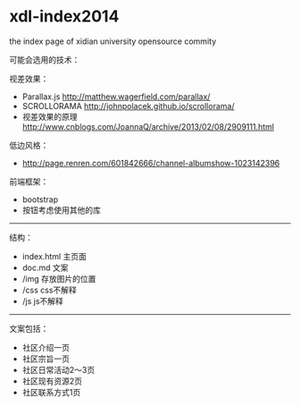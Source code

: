 xdl-index2014
=============

the index page of xidian university opensource commity

可能会选用的技术：

视差效果：
+ Parallax.js   http://matthew.wagerfield.com/parallax/
+ SCROLLORAMA http://johnpolacek.github.io/scrollorama/
+ 视差效果的原理   http://www.cnblogs.com/JoannaQ/archive/2013/02/08/2909111.html

低边风格：
+ http://page.renren.com/601842666/channel-albumshow-1023142396

前端框架：
+ bootstrap
+ 按钮考虑使用其他的库

--------------------

结构：

+ index.html 主页面
+ doc.md 文案
+ /img 存放图片的位置
+ /css css不解释
+ /js js不解释

--------------------

文案包括：

+ 社区介绍一页
+ 社区宗旨一页
+ 社区日常活动2～3页
+ 社区现有资源2页
+ 社区联系方式1页
